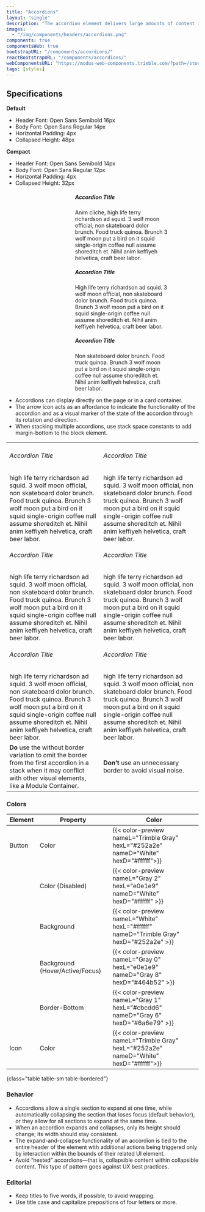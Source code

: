 ```yaml
---
title: "Accordions"
layout: "single"
description: "The accordion element delivers large amounts of content in a small space through progressive disclosure."
images:
  - "/img/components/headers/accordions.png"
components: true
componentsWeb: true
bootstrapURL: "/components/accordions/"
reactBootstrapURL: "/components/accordions/"
webComponentsURL: "https://modus-web-components.trimble.com/?path=/story/components-accordion--default"
tags: [styles]
---
```


## Specifications

**Default**

- Header Font: Open Sans Semibold 16px
- Body Font: Open Sans Regular 14px
- Horizontal Padding: 4px
- Collapsed Height: 48px

**Compact**

- Header Font: Open Sans Semibold 14px
- Body Font: Open Sans Regular 12px
- Horizontal Padding: 4px
- Collapsed Height: 32px

<div class="bg-light p-2">
<div class="guide-example-block bg-light my-3" style="padding-right: 5rem">
  <div class="guide-content-sample anatomy-display-container" style="padding-left: 180px;">
    <div class="accordion bg-white" id="accordionExample">
      <div class="card" style="overflow: unset">
        <div
          class="card-header anatomy-display-static"
          data-anatomy-colors="false"
          id="headingOne"
          data-toggle="collapse"
          aria-expanded="true"
          aria-controls="collapseOne"
          data-content="<small><b>font-size:</b> 16px<br><b>font-weight:</b> 600<br></small>"
        >
          <h5 class="mb-0">
            Accordion Title
          </h5>
        </div>
        <div
          id="collapseOne"
          class="collapse show"
          aria-labelledby="headingOne"
          data-parent="#accordionExample"
        >
          <div class="card-body anatomy-display-static">
            Anim cliche, high life terry richardson ad squid. 3 wolf moon official, non skateboard dolor brunch. Food truck quinoa. Brunch 3 wolf moon put a bird on it squid single-origin coffee null assume shoreditch et. Nihil anim keffiyeh helvetica, craft beer labor.
          </div>
        </div>
      </div>
      <div class="card">
        <div
          class="card-header"
          id="headingTwo"
          data-toggle="collapse"
          aria-expanded="false"
          aria-controls="collapseTwo"
        >
          <h5 class="mb-0">
            Accordion Title
          </h5>
        </div>
        <div
          id="collapseTwo"
          class="collapse"
          aria-labelledby="headingTwo"
          data-parent="#accordionExample"
        >
          <div class="card-body">
            High life terry richardson ad squid. 3 wolf moon official, non skateboard dolor brunch. Food truck quinoa. Brunch 3 wolf moon put a bird on it squid single-origin coffee null assume shoreditch et. Nihil anim keffiyeh helvetica, craft beer labor.
          </div>
        </div>
      </div>
      <div class="card">
        <div
          class="card-header"
          id="headingThree"
          data-toggle="collapse"
          aria-expanded="false"
          aria-controls="collapseThree"
        >
          <h5 class="mb-0">
            Accordion Title
          </h5>
        </div>
        <div
          id="collapseThree"
          class="collapse"
          aria-labelledby="headingThree"
          data-parent="#accordionExample"
        >
          <div class="card-body">
            Non skateboard dolor brunch. Food truck quinoa. Brunch 3 wolf moon put a bird on it squid single-origin coffee null assume shoreditch et. Nihil anim keffiyeh helvetica, craft beer labor.
          </div>
        </div>
      </div>
    </div>
  </div>
</div>
</div>

- Accordions can display directly on the page or in a card container.
- The arrow icon acts as an affordance to indicate the functionality of the accordion and as a visual marker of the state of the accordion through its rotation and direction.
- When stacking multiple accordions, use stack space constants to add margin-bottom to the block element.

<table class="table-bordered bg-white">
  <tr>
    <td scope="col">
      <div class="accordion" id="accordionCodeExample">
        <div class="card">
          <div
            class="card-header"
            id="headingOne"
            data-toggle="collapse"
            aria-expanded="true"
            aria-controls="collapseOne">
            <h6 class="mb-0">
              Accordion Title
            </h6>
          </div>
          <div
            id="collapseOne"
            class="collapse show"
            aria-labelledby="headingOne"
            data-parent="#accordionCodeExample">
            <div class="card-body">
              high life terry richardson ad squid. 3 wolf moon official, non skateboard dolor brunch. Food truck quinoa. Brunch 3 wolf moon put a bird on it squid single-origin coffee null assume shoreditch et. Nihil anim keffiyeh helvetica, craft beer labor.
            </div>
          </div>
        </div>
        <div class="card">
          <div
            class="card-header"
            id="headingTwo"
            data-toggle="collapse"
            aria-expanded="false"
            aria-controls="collapseTwo">
            <h6 class="mb-0">
              Accordion Title
            </h6>
          </div>
          <div
            id="collapseTwo"
            class="collapse"
            aria-labelledby="headingTwo"
            data-parent="#accordionCodeExample">
            <div class="card-body">
              high life terry richardson ad squid. 3 wolf moon official, non skateboard dolor brunch. Food truck quinoa. Brunch 3 wolf moon put a bird on it squid single-origin coffee null assume shoreditch et. Nihil anim keffiyeh helvetica, craft beer labor.
            </div>
          </div>
        </div>
        <div class="card">
          <div
            class="card-header"
            id="headingThree"
            data-toggle="collapse"
            aria-expanded="false"
            aria-controls="collapseThree">
            <h6 class="mb-0">
              Accordion Title
            </h6>
          </div>
          <div
            id="collapseThree"
            class="collapse"
            aria-labelledby="headingThree"
            data-parent="#accordionCodeExample">
            <div class="card-body">
              high life terry richardson ad squid. 3 wolf moon official, non skateboard dolor brunch. Food truck quinoa. Brunch 3 wolf moon put a bird on it squid single-origin coffee null assume shoreditch et. Nihil anim keffiyeh helvetica, craft beer labor.
            </div>
          </div>
        </div>
      </div>
    </td>
    <td scope="col">
      <div class="accordion" id="accordionCodeExample">
        <div class="card">
          <div
            class="card-header border-top"
            id="headingOne"
            data-toggle="collapse"
            aria-expanded="true"
            aria-controls="collapseOne">
            <h6 class="mb-0">
              Accordion Title
            </h6>
          </div>
          <div
            id="collapseOne"
            class="collapse show"
            aria-labelledby="headingOne"
            data-parent="#accordionCodeExample">
            <div class="card-body">
              high life terry richardson ad squid. 3 wolf moon official, non skateboard dolor brunch. Food truck quinoa. Brunch 3 wolf moon put a bird on it squid single-origin coffee null assume shoreditch et. Nihil anim keffiyeh helvetica, craft beer labor.
            </div>
          </div>
        </div>
        <div class="card">
          <div
            class="card-header"
            id="headingTwo"
            data-toggle="collapse"
            aria-expanded="false"
            aria-controls="collapseTwo">
            <h6 class="mb-0">
              Accordion Title
            </h6>
          </div>
          <div
            id="collapseTwo"
            class="collapse"
            aria-labelledby="headingTwo"
            data-parent="#accordionCodeExample">
            <div class="card-body">
              high life terry richardson ad squid. 3 wolf moon official, non skateboard dolor brunch. Food truck quinoa. Brunch 3 wolf moon put a bird on it squid single-origin coffee null assume shoreditch et. Nihil anim keffiyeh helvetica, craft beer labor.
            </div>
          </div>
        </div>
        <div class="card">
          <div
            class="card-header border-bottom"
            id="headingThree"
            data-toggle="collapse"
            aria-expanded="false"
            aria-controls="collapseThree">
            <h6 class="mb-0">
              Accordion Title
            </h6>
          </div>
          <div
            id="collapseThree"
            class="collapse"
            aria-labelledby="headingThree"
            data-parent="#accordionCodeExample">
            <div class="card-body">
              high life terry richardson ad squid. 3 wolf moon official, non skateboard dolor brunch. Food truck quinoa. Brunch 3 wolf moon put a bird on it squid single-origin coffee null assume shoreditch et. Nihil anim keffiyeh helvetica, craft beer labor.
            </div>
          </div>
        </div>
      </div>
    </td>
  </tr>
  <tr>
    <td class="do p-2">
      <strong class="text-success">Do </strong>use the without border variation
      to omit the border from the first accordion in a stack when it may
      conflict with other visual elements, like a Module Container.
    </td>
    <td class="dont p-2 align-top">
      <strong class="text-danger">Don’t </strong>use an unnecessary border to
      avoid visual noise.
    </td>
  </tr>
</table>

### Colors

<!-- prettier-ignore-start -->
| Element | Property                        | Color                                                                                  |
| ------- | ------------------------------- | -------------------------------------------------------------------------------------- |
| Button  | Color                           | {{< color-preview nameL="Trimble Gray" hexL="#252a2e" nameD="White" hexD="#ffffff">}}  |
|         | Color (Disabled)                | {{< color-preview nameL="Gray 2" hexL="e0e1e9" nameD="White" hexD="#ffffff" >}}        |
|         | Background                      | {{< color-preview nameL="White" hexL="#ffffff" nameD="Trimble Gray" hexD="#252a2e" >}} |
|         | Background (Hover/Active/Focus) | {{< color-preview nameL="Gray 0" hexL="e0e1e9" nameD="Gray 8" hexD="#464b52" >}}       |
|         | Border-Bottom                   | {{< color-preview nameL="Gray 1" hexL="#cbcdd6" nameD="Gray 6" hexD="#6a6e79" >}}      |
| Icon    | Color                           | {{< color-preview nameL="Trimble Gray" hexL="#252a2e" nameD="White" hexD="#ffffff">}}  |
{class="table table-sm table-bordered"}
<!-- prettier-ignore-end -->

### Behavior

- Accordions allow a single section to expand at one time, while automatically collapsing the section that loses focus (default behavior), or they allow for all sections to expand at the same time.
- When an accordion expands and collapses, only its height should change; its width should stay consistent.
- The expand-and-collapse functionality of an accordion is tied to the entire header of the element with additional actions being triggered only by interaction within the bounds of their related UI element.
- Avoid “nested” accordions—that is, collapsible content within collapsible content. This type of pattern goes against UX best practices.

### Editorial

- Keep titles to five words, if possible, to avoid wrapping.
- Use title case and capitalize prepositions of four letters or more.
